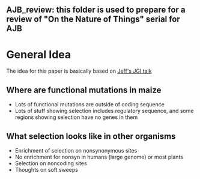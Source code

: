 ## AJB_review: this folder is used to prepare for a review of "On the Nature of Things" serial for AJB

# General Idea 
The idea for this paper is basically based on [Jeff's JGI talk](https://www.youtube.com/watch?v=aXLuWruOmO4)

## **Where are functional mutations in maize**
* Lots of functional mutations are outside of coding sequence
* Lots of stuff showing selection includes regulatory sequence, and some regions showing selection have no genes in them

## **What selection looks like in other organisms**
* Enrichment of selection on nonsynonymous sites
* No enrichment for nonsyn in humans (large genome) or most plants
* Selection on noncoding sites
* Thoughts on soft sweeps

